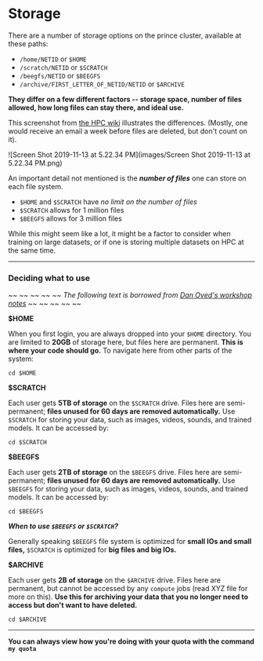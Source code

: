 # Storage

There are a number of storage options on the prince cluster, available at these paths:

* `/home/NETID` or `$HOME`
* `/scratch/NETID` or `$SCRATCH`
* `/beegfs/NETID` or `$BEEGFS`
* `/archive/FIRST_LETTER_OF_NETID/NETID` or `$ARCHIVE`

**They differ on a few different factors -- storage space, number of files allowed,  how long files can stay there, and ideal use.**

This screenshot from [the HPC wiki](https://wikis.nyu.edu/display/NYUHPC/Clusters+-+Prince) illustrates the differences. (Mostly, one would receive an email a week before files are deleted, but don't count on it). 

![Screen Shot 2019-11-13 at 5.22.34 PM](images/Screen Shot 2019-11-13 at 5.22.34 PM.png)

An important detail not mentioned is the ***number of files*** one can store on each file system. 

* `$HOME` and `$SCRATCH` have *no limit on the number of files*
* `$SCRATCH` allows for 1 million files
* `$BEEGFS` allows for 3 million files

While this might seem like a lot, it might be a factor to consider when training on large datasets, or if one is storing multiple datasets on HPC at the same time.



----



### Deciding what to use

*~~ ~~ ~~ ~~ ~~ The following text is borrowed from [Dan Oved's workshop notes](https://github.com/oveddan/itp_presentations/blob/master/hpc/getting_started.md)* ~~ ~~ ~~ ~~ ~~



**$HOME**

When you first login, you are always dropped into your `$HOME` directory. You are limited to **20GB** of storage here, but files here are permanent. **This is where your code should go.** To navigate here from other parts of the system:

```
cd $HOME
```



**$SCRATCH**

Each user gets **5TB of storage** on the `$SCRATCH` drive. Files here are semi-permanent; **files unused for 60 days are removed automatically.** Use `$SCRATCH` for storing your data, such as images, videos, sounds, and trained models. It can be accessed by:

```
cd $SCRATCH
```



**$BEEGFS**

Each user gets **2TB of storage** on the `$BEEGFS` drive. Files here are semi-permanent; **files unused for 60 days are removed automatically.** Use `$BEEGFS` for storing your data, such as images, videos, sounds, and trained models. It can be accessed by:

```
cd $BEEGFS
```

***When to use `$BEEGFS` or `$SCRATCH`?***

Generally speaking `$BEEGFS` file system is optimized for **small IOs and small files,** `$SCRATCH` is optimized for **big files and big IOs.**



**$ARCHIVE**

Each user gets **2B of storage** on the `$ARCHIVE` drive. Files here are permanent, but cannot be accessed by any `compute` jobs (read XYZ file for more on this). **Use this for archiving your data that you no longer need to access but don't want to have deleted.**

```
cd $ARCHIVE
```





----



**You can always view how you're doing with your quota with the command `my quota`**



